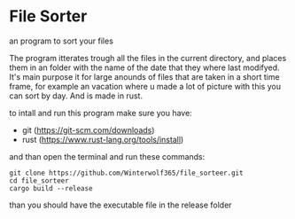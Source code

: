 # File Sorter
an program to sort your files

The program itterates trough all the files in the current directory, and places them in an folder with the name of the date that they where last modifyed. It's main purpose it for large anounds of files that are taken in a short time frame, for example an vacation where u made a lot of picture with this you can sort by day. And is made in rust.

to intall and run this program make sure you have:
 - git (https://git-scm.com/downloads)
 - rust (https://www.rust-lang.org/tools/install)

and than open the terminal and run these commands:
```
git clone https://github.com/Winterwolf365/file_sorteer.git
cd file_sorteer
cargo build --release
```
than you should have the executable file in the release folder
